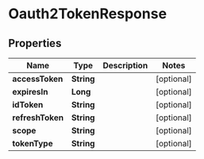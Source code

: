 
# Oauth2TokenResponse

## Properties
Name | Type | Description | Notes
------------ | ------------- | ------------- | -------------
**accessToken** | **String** |  |  [optional]
**expiresIn** | **Long** |  |  [optional]
**idToken** | **String** |  |  [optional]
**refreshToken** | **String** |  |  [optional]
**scope** | **String** |  |  [optional]
**tokenType** | **String** |  |  [optional]



